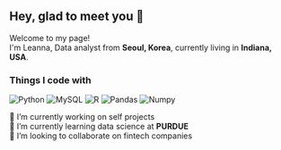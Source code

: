 ## Hey, glad to meet you 👋

<!--
**LeannaJ/LeannaJ** is a ✨ _special_ ✨ repository because its `README.md` (this file) appears on your GitHub profile.

Here are some ideas to get you started:

- 🔭 I’m currently working on self projects
- 🌱 I’m currently learning data science at PURDUE
- 👯 I’m looking to collaborate on fintech companies
- 🤔 I’m looking for help with ...
- 💬 Ask me about ...
- 📫 How to reach me: 
- 😄 Pronouns: she/her
- ⚡ Fun fact: ...
-->

<p>Welcome to my page! </br> I'm Leanna, Data analyst from <b>Seoul, Korea</b>, currently living in <b>Indiana, USA</b>. </p>
<h3>Things I code with</h3>
<p>
  <img alt="Python" src="https://img.shields.io/badge/-Python-45b8d8?style=flat-square&logo=Python&logoColor=white" />
  <img alt="MySQL" src="https://img.shields.io/badge/-MySQL-8DD6F9?style=flat-square&logo=MySQL&logoColor=white" /> 
  <img alt="R" src="https://img.shields.io/badge/-R-46a2f1?style=flat-square&logo=R&logoColor=white" />
  <img alt="Pandas" src="https://img.shields.io/badge/-Pandas-2088FF?style=flat-square&logo=Pandas&logoColor=white" />
  <img alt="Numpy" src="https://img.shields.io/badge/-Numpy-1a73e8?style=flat-square&logo=Numpy&logoColor=white" />
</p>
<p>🔭 I’m currently working on self projects </br> 🌱 I’m currently learning data science at <b>PURDUE</b> </br> 👯 I’m looking to collaborate on fintech companies </p>

